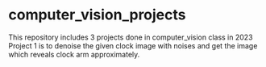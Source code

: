# computer_vision_projects
This repository includes 3 projects done in computer_vision class in 2023
Project 1 is to denoise the given clock image with noises and get the image which reveals clock arm approximately.
